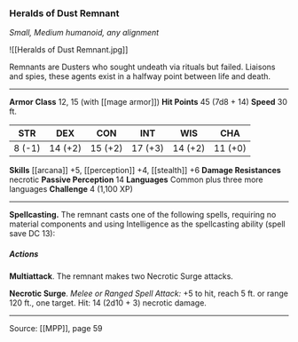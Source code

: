 ### Heralds of Dust Remnant
_Small, Medium humanoid, any alignment_

![[Heralds of Dust Remnant.jpg]]

Remnants are Dusters who sought undeath via rituals but failed. Liaisons and spies, these agents exist in a halfway point between life and death.




---

**Armor Class** 12, 15 (with [[mage armor]])
**Hit Points** 45 (7d8 + 14)
**Speed** 30 ft.

| STR     | DEX     | CON     | INT     | WIS     | CHA     |
|---------|---------|---------|---------|---------|---------|
| 8 (-1) | 14 (+2) | 15 (+2) | 17 (+3) | 14 (+2) | 11 (+0) |

**Skills** [[arcana]] +5, [[perception]] +4, [[stealth]] +6
**Damage Resistances** necrotic
**Passive Perception** 14
**Languages** Common plus three more languages
**Challenge** 4 (1,100 XP)

---

**Spellcasting.** The remnant casts one of the following spells, requiring no material components and using Intelligence as the spellcasting ability (spell save DC 13):

##### Actions
**Multiattack**. The remnant makes two Necrotic Surge attacks.

**Necrotic Surge**. _Melee or Ranged Spell Attack:_ +5 to hit, reach 5 ft. or range 120 ft., one target. Hit: 14 (2d10 + 3) necrotic damage.


---

Source: [[MPP]], page 59